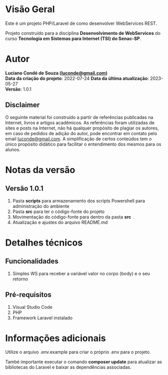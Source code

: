 # Visão Geral
Este é um projeto PHP/Laravel de como desenvolver WebServices REST. 

Projeto construído para a disciplina **Desenvolvimento de WebServices** do curso **Tecnologia em Sistemas para Internet (TSI) do Senac-SP**.

# Autor
**Luciano Condé de Souza (luconde@gmail.com)**  
**Data da criação do projeto**: 2022-07-24
**Data da última atualização**: 2023-05-27  
**Versão**: 1.0.1

## Disclaimer
O seguinte material foi construído a partir de referências publicadas na Internet, livros e artigos acadêmicos. As referências foram utilizadas de sites e posts na Internet, não há qualquer propósito de plagiar os autores, em caso de pedidos de adição do autor, pode encontrar em contato pelo email luconde@gmail.com. A simplificação de certos conteúdos tem o único propósito didático para facilitar o entendimento dos mesmos para os alunos.

# Notas da versão 
## Versão 1.0.1
1. Pasta **scripts** para armazenamento dos scripts Powershell para administração do ambiente
2. Pasta **src** para ter o código-fonte do projeto
3. Movimentação do código-fonte para dentro da pasta **src**
4. Atualização e ajustes do arquivo README.md

# Detalhes técnicos

## Funcionalidades
1. Simples WS para receber a variável valor no corpo (body) e o seu retorno

## Pré-requisitos
1. Visual Studio Code
2. PHP
3. Framework Laravel instalado

# Informações adicionais
Utilize o arquivo .env.example para criar o próprio .env para o projeto.

També importante executar o comando **composer update** para atualizar as bibliotecas do Laravel e baixar as dependências associadas.